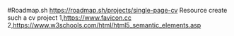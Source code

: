 #Roadmap.sh
https://roadmap.sh/projects/single-page-cv
Resource create such a cv project 
1,https://www.favicon.cc
2,https://www.w3schools.com/html/html5_semantic_elements.asp
